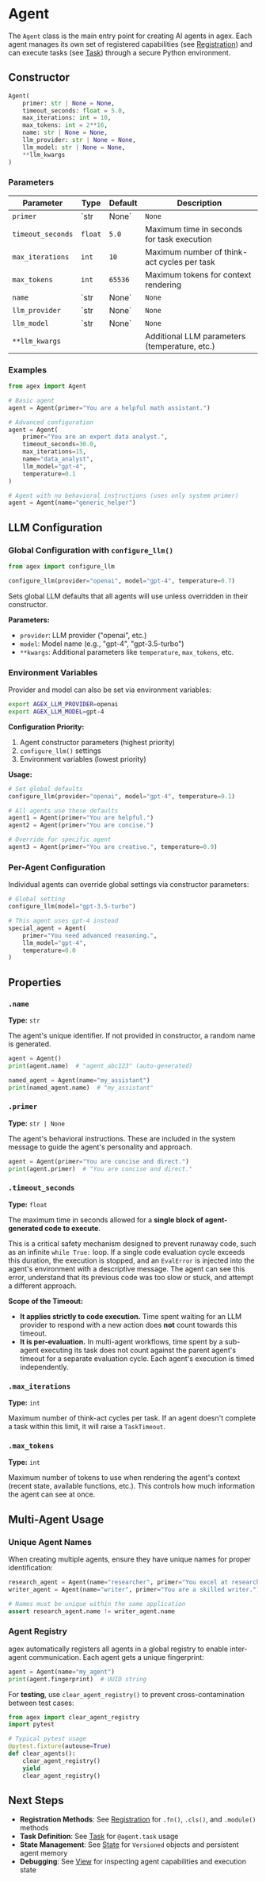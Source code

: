 # Agent

The `Agent` class is the main entry point for creating AI agents in agex. Each agent manages its own set of registered capabilities (see [Registration](registration.md)) and can execute tasks (see [Task](task.md)) through a secure Python environment.

## Constructor

```python
Agent(
    primer: str | None = None,
    timeout_seconds: float = 5.0,
    max_iterations: int = 10,
    max_tokens: int = 2**16,
    name: str | None = None,
    llm_provider: str | None = None,
    llm_model: str | None = None,
    **llm_kwargs
)
```

### Parameters

| Parameter | Type | Default | Description |
|-----------|------|---------|-------------|
| `primer` | `str | None` | `None` | Instructions that guide the agent's behavior and personality |
| `timeout_seconds` | `float` | `5.0` | Maximum time in seconds for task execution |
| `max_iterations` | `int` | `10` | Maximum number of think-act cycles per task |
| `max_tokens` | `int` | `65536` | Maximum tokens for context rendering |
| `name` | `str | None` | `None` | Unique identifier for the agent (auto-generated if not provided) |
| `llm_provider` | `str | None` | `None` | LLM provider override (falls back to environment config) |
| `llm_model` | `str | None` | `None` | LLM model override (falls back to environment config) |
| `**llm_kwargs` | | | Additional LLM parameters (temperature, etc.) |

### Examples

```python
from agex import Agent

# Basic agent
agent = Agent(primer="You are a helpful math assistant.")

# Advanced configuration
agent = Agent(
    primer="You are an expert data analyst.",
    timeout_seconds=30.0,
    max_iterations=15,
    name="data_analyst",
    llm_model="gpt-4",
    temperature=0.1
)

# Agent with no behavioral instructions (uses only system primer)
agent = Agent(name="generic_helper")
```

## LLM Configuration

### Global Configuration with `configure_llm()`

```python
from agex import configure_llm

configure_llm(provider="openai", model="gpt-4", temperature=0.7)
```

Sets global LLM defaults that all agents will use unless overridden in their constructor.

**Parameters:**
- `provider`: LLM provider ("openai", etc.)
- `model`: Model name (e.g., "gpt-4", "gpt-3.5-turbo")  
- `**kwargs`: Additional parameters like `temperature`, `max_tokens`, etc.

### Environment Variables

Provider and model can also be set via environment variables:

```bash
export AGEX_LLM_PROVIDER=openai
export AGEX_LLM_MODEL=gpt-4
```

**Configuration Priority:**
1. Agent constructor parameters (highest priority)
2. `configure_llm()` settings
3. Environment variables (lowest priority)

**Usage:**
```python
# Set global defaults
configure_llm(provider="openai", model="gpt-4", temperature=0.1)

# All agents use these defaults
agent1 = Agent(primer="You are helpful.")
agent2 = Agent(primer="You are concise.")

# Override for specific agent
agent3 = Agent(primer="You are creative.", temperature=0.9)
```

### Per-Agent Configuration

Individual agents can override global settings via constructor parameters:

```python
# Global setting
configure_llm(model="gpt-3.5-turbo")

# This agent uses gpt-4 instead
special_agent = Agent(
    primer="You need advanced reasoning.",
    llm_model="gpt-4",
    temperature=0.0
)
```

## Properties

### `.name`
**Type:** `str`

The agent's unique identifier. If not provided in constructor, a random name is generated.

```python
agent = Agent()
print(agent.name)  # "agent_abc123" (auto-generated)

named_agent = Agent(name="my_assistant")
print(named_agent.name)  # "my_assistant"
```

### `.primer`
**Type:** `str | None`

The agent's behavioral instructions. These are included in the system message to guide the agent's personality and approach.

```python
agent = Agent(primer="You are concise and direct.")
print(agent.primer)  # "You are concise and direct."
```

### `.timeout_seconds`
**Type:** `float`

The maximum time in seconds allowed for a **single block of agent-generated code to execute**.

This is a critical safety mechanism designed to prevent runaway code, such as an infinite `while True:` loop. If a single code evaluation cycle exceeds this duration, the execution is stopped, and an `EvalError` is injected into the agent's environment with a descriptive message. The agent can see this error, understand that its previous code was too slow or stuck, and attempt a different approach.

**Scope of the Timeout:**

*   **It applies strictly to code execution.** Time spent waiting for an LLM provider to respond with a new action does **not** count towards this timeout.
*   **It is per-evaluation.** In multi-agent workflows, time spent by a sub-agent executing its task does not count against the parent agent's timeout for a separate evaluation cycle. Each agent's execution is timed independently.

### `.max_iterations`
**Type:** `int`

Maximum number of think-act cycles per task. If an agent doesn't complete a task within this limit, it will raise a `TaskTimeout`.

### `.max_tokens`
**Type:** `int`

Maximum number of tokens to use when rendering the agent's context (recent state, available functions, etc.). This controls how much information the agent can see at once.

## Multi-Agent Usage

### Unique Agent Names

When creating multiple agents, ensure they have unique names for proper identification:

```python
research_agent = Agent(name="researcher", primer="You excel at research.")
writer_agent = Agent(name="writer", primer="You are a skilled writer.")

# Names must be unique within the same application
assert research_agent.name != writer_agent.name
```

### Agent Registry

agex automatically registers all agents in a global registry to enable inter-agent communication. Each agent gets a unique fingerprint:

```python
agent = Agent(name="my_agent")
print(agent.fingerprint)  # UUID string
```

For **testing**, use `clear_agent_registry()` to prevent cross-contamination between test cases:

```python
from agex import clear_agent_registry
import pytest

# Typical pytest usage
@pytest.fixture(autouse=True)
def clear_agents():
    clear_agent_registry()
    yield
    clear_agent_registry()
```

## Next Steps

- **Registration Methods**: See [Registration](registration.md) for `.fn()`, `.cls()`, and `.module()` methods
- **Task Definition**: See [Task](task.md) for `@agent.task` usage
- **State Management**: See [State](state.md) for `Versioned` objects and persistent agent memory
- **Debugging**: See [View](view.md) for inspecting agent capabilities and execution state 